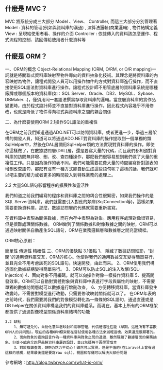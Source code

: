 ## 什麼是 MVC？

MVC 將系統分成三大部分 Model 、View、 Controller, 而這三大部分分別管理著
Model : 資料的管理(例如與資料庫的溝通) , 演算法邏輯(商業邏輯) , 物件結構定義
View : 呈現給使用者看、操作的介面
Controller :  依據傳入的資料該怎麼運作、程式流程的控制、該回傳給使用者什麼資料等

## 什麼是 ORM？
一、ORM的概念
 Object-Relational Mapping (ORM, O/RM, or O/R mapping)一詞就是將關聯式資料庫映射至物件導向的資料抽象化技術。其理念是將資料庫的內容映射為物件，讓程式開發人員可以用操作物件的方式對資料庫進行操作，而不直接使用SQL語法對資料庫進行操作。讓程式設計師不用管底層的資料庫系統是哪種廠牌或哪個版本的資料庫(如：SQL Server、Oracle、DB2、MySQL、Sybase、DBMaker…)，僅須用同一套語法撰寫存取資料庫的邏輯。當底層資料庫的實作品變更時，由於程式設計師並不直接對資料庫進行操作，因此程式內容幾乎不用修改，也就是降低了物件導向程式與資料庫之間的耦合關係

 二、為什麽要使用ORM
2.1操作SQL語法的重複性

在ORM之前我們知道通過ADO.NET可以訪問資料庫。或者更進一步，學過三層架構的開發人員，知道可以將通過ADO.NET對資料庫的操作提取到一個單獨的類SqlHelper中，然後在DAL層調用SqlHelper類的方法實現對資料庫的操作。即使你這樣做了，在數據訪問層(DAL)層，還是要寫大量的代碼，而且我們都知道對資料庫的訪問無非增、刪、改、查四種操作，那麼我們很容易想到我們做了大量的重複性工作。只是因為操作的表不同，我們可能需要花費大量的時間編寫針對該表的增刪改查語句，那麼有沒有一種方式能自動生成這些語句呢？這樣的話，我們就可以吧主要的精力或者更多的時間投入到特殊業務的處理上。

2.2 大量SQL語句影響程序的擴展性和靈活性

我們知道之前我們編寫的程序和資料庫之間的耦合性很緊密，如果我們操作的是SQL Server資料庫，我們就需要引入對應的類庫(SqlConnection等)，這樣如果需要更換資料庫，那麼，數據訪問層的代碼就需要重新書寫。

在資料庫中表現為關係數據，而在內存中表現為對象。應用程序處理對像很容易，但是很難處理關係數據。 ORM做到了關係數據和對像數據之間的映射，ORM可以通過映射關係自動產生SQL語句，ORM在業務邏輯層和數據層之間充當橋樑。

ORM核心原則：

簡單性
傳達性
精確性
三、ORM的優缺點
    3.1優點
        1、 隱藏了數據訪問細節，“封閉”的通用資料庫交互，ORM的核心。他使​​得我們的通用數據交互變得簡單易行，並且完全不用考慮該死的SQL語句。快速開發，由此而來。
        2、ORM使用我們構造固化數據結構變得簡單易行。
        3、ORM可以防止SQL的注入攻擊(SQL-Injection)
        4、面向對象不用編碼，就可以向操作對像一樣操作資料庫
        5、提高開發效率，ORM可以自動對實體對象與資料庫中表進行字段與屬性的映射，不需要單獨的數據訪問層就可以數據進行增刪改查。
        6、方便轉移資料庫，當資料庫發生改變時，不需要對模型進行改動，只需要修改映射關係就可以了。
        在ORM年表的史前時代，我們需要將我們的對像模型轉化為一條條的SQL語句，通過直連或是DB helper在關係資料庫構造我們的資料庫體系。而現在，基本上所有的ORM框架都提供了通過對像模型關係資料庫結構的功能
    
    3.2 缺點
        1、無可避免的，自動化意味著映射和關聯管理，代價是犧牲性能（早期，這是所有不喜歡ORM人的共同點）。現在的各種ORM框架都在嘗試使用各種方法來減輕這塊，效果還是很顯著的。
        2、面向對象的查詢語言作為一種資料庫與對象之間的過渡，雖然隱藏了數據層面的業務抽象，但並不能完全的屏蔽掉資料庫層的設計，並且無疑將半圓學習成本
        3、對於複雜查詢，ORM仍然力不從心！雖然可以實現，但是不值的(在Laravel上曾有過這樣的感觸，結果最後還是要寫raw sql)。視圖和存儲可以解決大部份問題

參考網站：http://blog.twbryce.com/what-is-orm/

